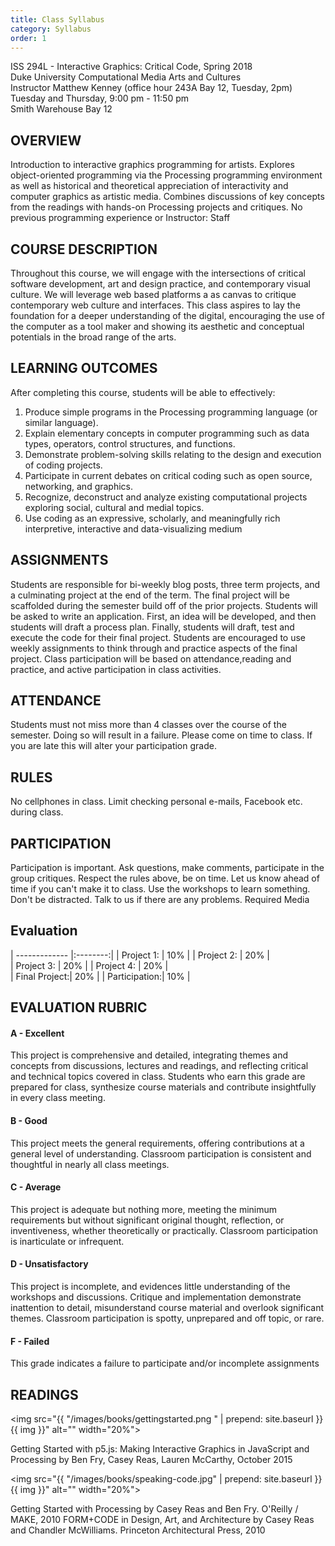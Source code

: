 ```yaml
---
title: Class Syllabus
category: Syllabus
order: 1
---
```


ISS 294L - Interactive Graphics: Critical Code, Spring 2018<br>
Duke University Computational Media Arts and Cultures<br>
Instructor Matthew Kenney (office hour 243A Bay 12, Tuesday, 2pm)<br>
Tuesday and Thursday, 9:00 pm - 11:50 pm<br>
Smith Warehouse Bay 12<br>


## OVERVIEW
Introduction to interactive graphics programming for artists. Explores object-oriented programming via the Processing programming environment as well as historical and theoretical appreciation of interactivity and computer graphics as artistic media. Combines discussions of key concepts from the readings with hands-on Processing projects and critiques. No previous programming experience or Instructor: Staff

## COURSE DESCRIPTION
Throughout this course, we will engage with the intersections of critical software development, art and design practice, and contemporary visual culture. We will leverage web based platforms a as canvas to critique contemporary web culture and interfaces. This class aspires to lay the foundation for a deeper understanding of the digital, encouraging the use of the computer as a tool maker and showing its aesthetic and conceptual potentials in the broad range of the arts. 


## LEARNING OUTCOMES
After completing this course, students will be able to effectively:

1. Produce simple programs in the Processing programming language (or similar language).
2. Explain elementary concepts in computer programming such as data types, operators,
control structures, and functions.
3. Demonstrate problem-solving skills relating to the design and execution of coding
projects.
4. Participate in current debates on critical coding such as open source, networking, and
graphics.
5. Recognize, deconstruct and analyze existing computational projects exploring social,
cultural and medial topics.
6. Use coding as an expressive, scholarly, and meaningfully rich interpretive, interactive
and data-visualizing medium

## ASSIGNMENTS
Students are responsible for bi-weekly blog posts, three term projects, and a
culminating project at the end of the term. The final project will be scaffolded during the
semester build off of the prior projects. Students will be asked to write an application. First, an idea will be developed, and then students will draft a process plan. Finally, students will draft, test and execute the code for their final project.
Students are encouraged to use weekly assignments to think through and practice aspects of the
final project. Class participation will be based on attendance,reading and practice, and
active participation in class activities. 

## ATTENDANCE
Students must not miss more than 4 classes over the course of the semester. Doing so will result in a failure. Please come on time to class. If you are late this will alter your participation grade.

## RULES
No cellphones in class. Limit checking personal e-mails, Facebook etc. during class.

## PARTICIPATION

Participation is important. Ask questions, make comments, participate in the group critiques. Respect the rules above, be on time. Let us know ahead of time if you can't make it to class. Use the workshops to learn something. Don't be distracted. Talk to us if there are any problems.
Required Media

## Evaluation

| ------------- |:--------:| 
| Project 1:    | 10%     | 
| Project 2:    | 20%     |  
| Project 3:    | 20%     | 
| Project 4:    | 20%     |   
| Final Project:| 20%     | 
| Participation:| 10%     |  

## EVALUATION RUBRIC

#### A - Excellent
This project is comprehensive and detailed, integrating themes and concepts from discussions,
lectures and readings, and reflecting critical and technical topics covered in class. Students who earn this grade are prepared for class, synthesize course materials and contribute insightfully in
every class meeting.

#### B - Good
This project meets the general requirements, offering contributions at a general level of
understanding. Classroom participation is consistent and thoughtful in nearly all class meetings.

#### C - Average
This project is adequate but nothing more, meeting the minimum requirements but without
significant original thought, reflection, or inventiveness, whether theoretically or practically.
Classroom participation is inarticulate or infrequent.

#### D - Unsatisfactory
This project is incomplete, and evidences little understanding of the workshops and discussions.
Critique and implementation demonstrate inattention to detail, misunderstand course material
and overlook significant themes. Classroom participation is spotty, unprepared and off topic, or
rare.

#### F - Failed
This grade indicates a failure to participate and/or incomplete assignments

## READINGS

<img src="{{ "/images/books/gettingstarted.png " | prepend: site.baseurl }}{{ img }}" alt="" width="20%">

Getting Started with p5.js: Making Interactive Graphics in JavaScript and Processing by Ben Fry, Casey Reas, Lauren McCarthy, October 2015

<img src="{{ "/images/books/speaking-code.jpg" | prepend: site.baseurl }}{{ img }}" alt="" width="20%">

Getting Started with Processing by Casey Reas and Ben Fry. O'Reilly / MAKE, 2010
FORM+CODE in Design, Art, and Architecture by Casey Reas and Chandler McWilliams. Princeton Architectural Press, 2010
